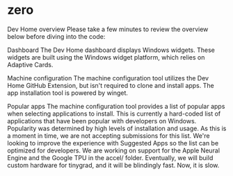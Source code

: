 # zero
Dev Home overview
Please take a few minutes to review the overview below before diving into the code:

Dashboard
The Dev Home dashboard displays Windows widgets. These widgets are built using the Windows widget platform, which relies on Adaptive Cards.

Machine configuration
The machine configuration tool utilizes the Dev Home GitHub Extension, but isn't required to clone and install apps. The app installation tool is powered by winget.

Popular apps
The machine configuration tool provides a list of popular apps when selecting applications to install. This is currently a hard-coded list of applications that have been popular with developers on Windows. Popularity was determined by high levels of installation and usage. As this is a moment in time, we are not accepting submissions for this list. We're looking to improve the experience with Suggested Apps so the list can be optimized for developers.
We are working on support for the Apple Neural Engine and the Google TPU in the accel/ folder. Eventually, we will build custom hardware for tinygrad, and it will be blindingly fast. Now, it is slow.
